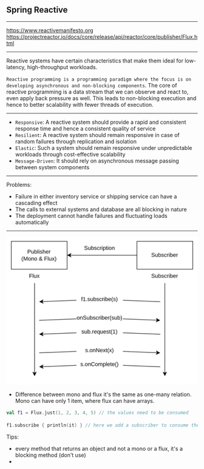 
## Spring Reactive

---

https://www.reactivemanifesto.org
https://projectreactor.io/docs/core/release/api/reactor/core/publisher/Flux.html

---

Reactive systems have certain characteristics that make them ideal for low-latency, high-throughput workloads.

`Reactive programming is a programming paradigm where the focus is on developing asynchronous and non-blocking components`. The core of reactive programming is a data stream that we can observe and react to, even apply back pressure as well. This leads to non-blocking execution and hence to better scalability with fewer threads of execution.

---

 - `Responsive`: A reactive system should provide a rapid and consistent response time and hence a consistent quality of service
 - `Resilient`: A reactive system should remain responsive in case of random failures through replication and isolation
 - `Elastic`: Such a system should remain responsive under unpredictable workloads through cost-effective scalability
 - `Message-Driven`: It should rely on asynchronous message passing between system components

---

Problems:
 - Failure in either inventory service or shipping service can have a cascading effect
 - The calls to external systems and database are all blocking in nature
 - The deployment cannot handle failures and fluctuating loads automatically

---


![img.png](etc/img.png)

* Difference between mono and flux it's the same as one-many relation. Mono can have only 1 item, where flux can have arrays.

```kotlin
val f1 = Flux.just(1, 2, 3, 4, 5) // the values need to be consumed

f1.subscribe { println(it) } // here we add a subscriber to consume the Flux
```

Tips:
- every method that returns an object and not a mono or a flux, it's a blocking method (don't use)
- 